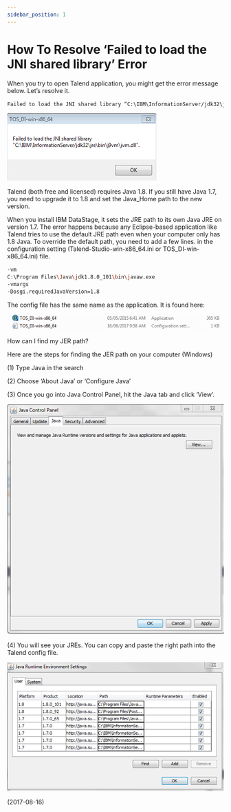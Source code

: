 ```yaml
---
sidebar_position: 1
---
```


# How To Resolve ‘Failed to load the JNI shared library’ Error

When you try to open Talend application, you might get the error message below. Let’s resolve it.

```bash
Failed to load the JNI shared library “C:\IBM\InformationServer/jdk32\jre\bin\j9vm\jvm.dll”.
```

![error](./img/1/talend_javapath_1.webp)

Talend (both free and licensed) requires Java 1.8. If you still have Java 1.7, you need to upgrade it to 1.8 and set the Java_Home path to the new version.

When you install IBM DataStage, it sets the JRE path to its own Java JRE on version 1.7. The error happens because any Eclipse-based application like Talend tries to use the default JRE path even when your computer only has 1.8 Java. To override the default path, you need to add a few lines. in the configuration setting (Talend-Studio-win-x86_64.ini or TOS_DI-win-x86_64.ini) file.

```bash
-vm
C:\Program Files\Java\jdk1.8.0_101\bin\javaw.exe
-vmargs
-Dosgi.requiredJavaVersion=1.8
```

The config file has the same name as the application. It is found here:

![config](./img/1/talend_javapath_4.webp)

How can I find my JER path?

Here are the steps for finding the JER path on your computer (Windows)

(1) Type Java in the search

(2) Choose ‘About Java’ or ‘Configure Java’

(3) Once you go into Java Control Panel, hit the Java tab and click ‘View’.

![control panel](./img/1/talend_javapath_2.webp)

(4) You will see your JREs. You can copy and paste the right path into the Talend config file.

![Java Runtime Environment Settings](./img/1/talend_javapath_3.webp)

(2017-08-16)
